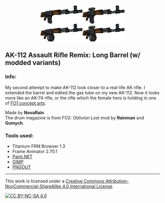 <p align="center"><img src="/_pics/ak112long_set.png" alt="AK-112, Long Barrel"/></p>

## AK-112 Assault Rifle Remix: Long Barrel (w/ modded variants)

### Info:
My second attempt to make AK-112 look closer to a real-life AK rifle. I extended the barrel and edited the gas tube on my new AK-112. Now it looks more like an AK-74 rifle, or the rifle which the female hero is holding in one of [FO1 concept arts](https://fallout.wiki/wiki/File:FO1_Concept_Art_VDwlrs_1.jpg).

Made by **NovaRain**\
The drum magazine is from FO2: Oblivion Lost mod by **Rainman** and **Gumych**.

### Tools used:
* Titanium FRM Browser 1.3
* Frame Animator 2.70.1
* [Paint.NET](https://www.getpaint.net)
* [GIMP](https://www.gimp.org)
* [PNGOUT](http://advsys.net/ken/utils.htm)

--------------------------------------------------------------------------------
This work is licensed under a [Creative Commons Attribution-NonCommercial-ShareAlike 4.0 International License][cc-by-nc-sa].

[![CC BY-NC-SA 4.0][cc-by-nc-sa-image]][cc-by-nc-sa]

[cc-by-nc-sa]: https://creativecommons.org/licenses/by-nc-sa/4.0/
[cc-by-nc-sa-image]: https://licensebuttons.net/l/by-nc-sa/4.0/88x31.png
